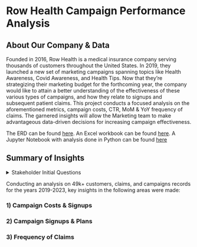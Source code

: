 # Row Health Campaign Performance Analysis

## About Our Company & Data
Founded in 2016, Row Health is a medical insurance company serving thousands of customers throughout the United States. In 2019, they launched a new set of marketing campaigns spanning topics like Health Awareness, Covid Awareness, and Health Tips. Now that they’re strategizing their marketing budget for the forthcoming year, the company would like to attain a better understanding of the effectiveness of these various types of campaigns, and how they relate to signups and subsequent patient claims. This project conducts a focused analysis on the aforementioned metrics, campaign costs, CTR, MoM & YoY frequency of claims. The garnered insights will allow the Marketing team to make advantageous data-driven decisions for increasing campaign effectiveness.


The ERD can be found [here](https://github.com/tseales/rowhealth-campaign-analysis/blob/f4ac1220566dfc81dff4621e1ab8e0c0d74618e0/artifacts/ERD.md). An Excel workbook can be found [here](https://github.com/tseales/rowhealth-campaign-analysis/blob/f4ac1220566dfc81dff4621e1ab8e0c0d74618e0/artifacts/Row%20Health%20Data.xlsx). A Jupyter Notebook with analysis done in Python can be found [here]()

## Summary of Insights
<details>
<summary>Stakeholder Initial Questions</summary>
  1. Which campaigns resulted in the highest number of signups?</br>
  2. How does the type of campaign correlate with the type of plan chosen?</br>
  3. How does the cost of a campaign relate to the number of signups?</br>
  4. What do claims look like for customers acquired through certain campaign groupings?
</details>

Conducting an analysis on 49k+ customers, claims, and campaigns records for the years 2019-2023, key insights in the following areas were made:
### 1) Campaign Costs & Signups
### 2) Campaign Signups & Plans
### 3) Frequency of Claims

